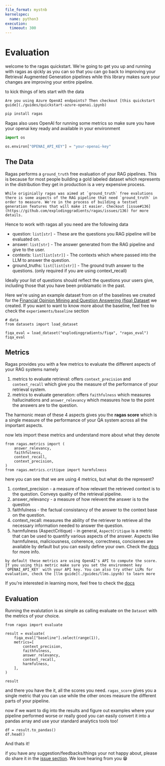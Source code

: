 ```yaml
---
file_format: mystnb
kernelspec:
  name: python3
execution:
  timeout: 300
---
```

# Evaluation

welcome to the ragas quickstart. We're going to get you up and running with ragas as qickly as you can so that you can go back to improving your Retrieval Augmented Generation pipelines while this library makes sure your changes are improving your entire pipeline.

to kick things of lets start with the data

```{note}
Are you using Azure OpenAI endpoints? Then checkout [this quickstart guide](./guides/quickstart-azure-openai.ipynb)
```

```bash
pip install ragas
```

Ragas also uses OpenAI for running some metrics so make sure you have your openai key ready and available in your environment
```python
import os

os.environ["OPENAI_API_KEY"] = "your-openai-key"
```
## The Data

Ragas performs a `ground_truth` free evaluation of your RAG pipelines. This is because for most people building a gold labeled dataset which represents in the distribution they get in production is a very expensive process.

```{note}
While originially ragas was aimed at `ground_truth` free evalutions there is some aspects of the RAG pipeline that need `ground_truth` in order to measure. We're in the process of building a testset generation features that will make it easier. Checkout [issue#136](https://github.com/explodinggradients/ragas/issues/136) for more details.
```

Hence to work with ragas all you need are the following data
- question: `list[str]` - These are the questions you RAG pipeline will be evaluated on. 
- answer: `list[str]` - The answer generated from the RAG pipeline and give to the user.
- contexts: `list[list[str]]` - The contexts which where passed into the LLM to answer the question.
- ground_truths: `list[list[str]]` - The ground truth answer to the questions. (only required if you are using context_recall)

Ideally your list of questions should reflect the questions your users give, including those that you have been problamatic in the past.

Here we're using an example dataset from on of the baselines we created for the [Financial Opinion Mining and Question Answering (fiqa) Dataset](https://sites.google.com/view/fiqa/) we created. If you want to want to know more about the baseline, feel free to check the `experiements/baseline` section

```{code-cell} python
# data
from datasets import load_dataset

fiqa_eval = load_dataset("explodinggradients/fiqa", "ragas_eval")
fiqa_eval
```

## Metrics

Ragas provides you with a few metrics to evaluate the different aspects of your RAG systems namely

1. metrics to evaluate retrieval: offers `context_precision` and `context_recall` which give you the measure of the performance of your retrieval system. 
2. metrics to evaluate generation: offers `faithfulness` which measures hallucinations and `answer_relevancy` which measures how to the point the answers are to the question.

The harmonic mean of these 4 aspects gives you the **ragas score** which is a single measure of the performance of your QA system across all the important aspects.

now lets import these metrics and understand more about what they denote

```{code-cell}
from ragas.metrics import (
    answer_relevancy,
    faithfulness,
    context_recall,
    context_precision,
)
from ragas.metrics.critique import harmfulness
```
here you can see that we are using 4 metrics, but what do the represent?

1. context_precision - a measure of how relevant the retrieved context is to the question. Conveys quality of the retrieval pipeline.
2. answer_relevancy - a measure of how relevent the answer is to the question
3. faithfulness - the factual consistancy of the answer to the context base on the question.
4. context_recall: measures the ability of the retriever to retrieve all the necessary information needed to answer the question. 
5. harmfulness (AspectCritique) - in general, `AspectCritique` is a metric that can be used to quantify various aspects of the answer. Aspects like harmfulness, maliciousness, coherence, correctness, concisenes are available by default but you can easily define your own. Check the [docs](./metrics.md) for more info.

```{note}
by default these metrics are using OpenAI's API to compute the score. If you using this metric make sure you set the environment key `OPENAI_API_KEY` with your API key. You can also try other LLMs for evaluation, check the [llm guide](./guides/llms.ipynb) to learn more
```

If you're interested in learning more, feel free to check the [docs](https://github.com/explodinggradients/ragas/blob/main/docs/metrics.md)

## Evaluation

Running the evalutation is as simple as calling evaluate on the `Dataset` with the metrics of your choice.

```{code-cell}
from ragas import evaluate

result = evaluate(
    fiqa_eval["baseline"].select(range(1)),
    metrics=[
        context_precision,
        faithfulness,
        answer_relevancy,
        context_recall,
        harmfulness,
    ],
)

result
```
and there you have the it, all the scores you need. `ragas_score` gives you a single metric that you can use while the other onces measure the different parts of your pipeline.

now if we want to dig into the results and figure out examples where your pipeline performed worse or really good you can easily convert it into a pandas array and use your standard analytics tools too!

```{code-cell}
df = result.to_pandas()
df.head()
```
And thats it!

if you have any suggestion/feedbacks/things your not happy about, please do share it in the [issue section](https://github.com/explodinggradients/ragas/issues). We love hearing from you 😁
